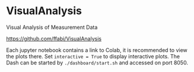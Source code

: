 # VisualAnalysis
Visual Analysis of Measurement Data

https://github.com/ffabi/VisualAnalysis

Each jupyter notebook contains a link to Colab, it is recommended to view the plots there.
Set `interactive = True` to display interactive plots.
The Dash can be started by `./dashboard/start.sh` and accessed on port 8050.

